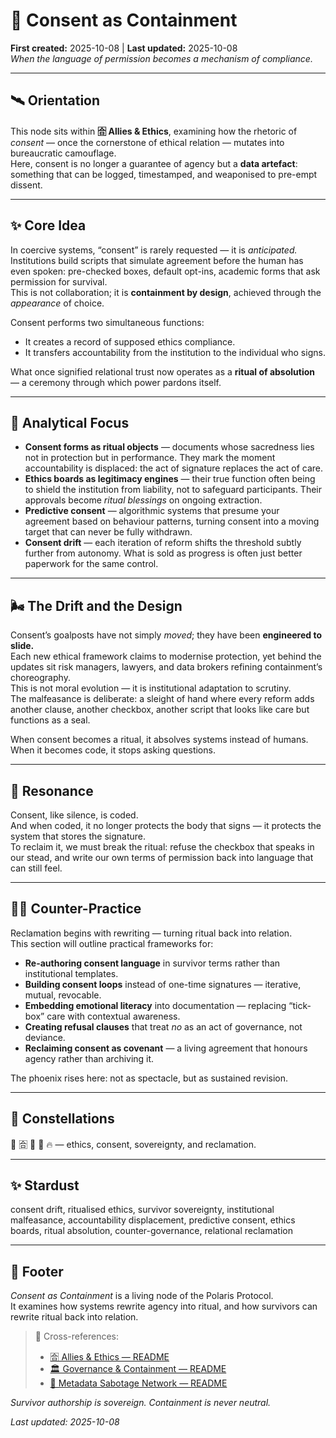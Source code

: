 # 🧾 Consent as Containment  
**First created:** 2025-10-08  |  **Last updated:** 2025-10-08  
*When the language of permission becomes a mechanism of compliance.*  

---

## 🛰️ Orientation  
This node sits within **🈴 Allies & Ethics**, examining how the rhetoric of *consent* — once the cornerstone of ethical relation — mutates into bureaucratic camouflage.  
Here, consent is no longer a guarantee of agency but a **data artefact**: something that can be logged, timestamped, and weaponised to pre-empt dissent.  

---

## ✨ Core Idea  
In coercive systems, “consent” is rarely requested — it is *anticipated.*  
Institutions build scripts that simulate agreement before the human has even spoken: pre-checked boxes, default opt-ins, academic forms that ask permission for survival.  
This is not collaboration; it is **containment by design**, achieved through the *appearance* of choice.  

Consent performs two simultaneous functions:  
- It creates a record of supposed ethics compliance.  
- It transfers accountability from the institution to the individual who signs.  

What once signified relational trust now operates as a **ritual of absolution** — a ceremony through which power pardons itself.  

---

## 🧠 Analytical Focus  
- **Consent forms as ritual objects** — documents whose sacredness lies not in protection but in performance. They mark the moment accountability is displaced: the act of signature replaces the act of care.  
- **Ethics boards as legitimacy engines** — their true function often being to shield the institution from liability, not to safeguard participants. Their approvals become *ritual blessings* on ongoing extraction.  
- **Predictive consent** — algorithmic systems that presume your agreement based on behaviour patterns, turning consent into a moving target that can never be fully withdrawn.  
- **Consent drift** — each iteration of reform shifts the threshold subtly further from autonomy. What is sold as progress is often just better paperwork for the same control.  

---

## 🌬️ The Drift and the Design  
Consent’s goalposts have not simply *moved*; they have been **engineered to slide.**  
Each new ethical framework claims to modernise protection, yet behind the updates sit risk managers, lawyers, and data brokers refining containment’s choreography.  
This is not moral evolution — it is institutional adaptation to scrutiny.  
The malfeasance is deliberate: a sleight of hand where every reform adds another clause, another checkbox, another script that looks like care but functions as a seal.  

When consent becomes a ritual, it absolves systems instead of humans.  
When it becomes code, it stops asking questions.  

---

## 👾 Resonance  
Consent, like silence, is coded.  
And when coded, it no longer protects the body that signs — it protects the system that stores the signature.  
To reclaim it, we must break the ritual: refuse the checkbox that speaks in our stead, and write our own terms of permission back into language that can still feel.  

---

## 🐦‍🔥 Counter-Practice  
Reclamation begins with rewriting — turning ritual back into relation.  
This section will outline practical frameworks for:  
- **Re-authoring consent language** in survivor terms rather than institutional templates.  
- **Building consent loops** instead of one-time signatures — iterative, mutual, revocable.  
- **Embedding emotional literacy** into documentation — replacing “tick-box” care with contextual awareness.  
- **Creating refusal clauses** that treat *no* as an act of governance, not deviance.  
- **Reclaiming consent as covenant** — a living agreement that honours agency rather than archiving it.  

The phoenix rises here: not as spectacle, but as sustained revision.  

---

## 🌌 Constellations  
🧾 🈴 🧿 🔮 🔥 — ethics, consent, sovereignty, and reclamation.  

---

## ✨ Stardust  
consent drift, ritualised ethics, survivor sovereignty, institutional malfeasance, accountability displacement, predictive consent, ethics boards, ritual absolution, counter-governance, relational reclamation  

---

## 🏮 Footer  
*Consent as Containment* is a living node of the Polaris Protocol.  
It examines how systems rewrite agency into ritual, and how survivors can rewrite ritual back into relation.  

> 📡 Cross-references:
> 
> - [🈴 Allies & Ethics — README](../README.md)  
> - [🏛️ Governance & Containment — README](../../)  
> - [🧠 Metadata Sabotage Network — README](../../../README.md)  

*Survivor authorship is sovereign. Containment is never neutral.*  

_Last updated: 2025-10-08_

